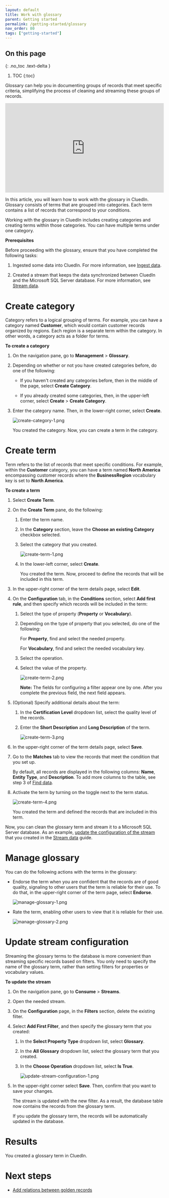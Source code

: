 ```yaml
---
layout: default
title: Work with glossary
parent: Getting started
permalink: /getting-started/glossary
nav_order: 80
tags: ["getting-started"]
---
```

## On this page
{: .no_toc .text-delta }
1. TOC
{:toc}

Glossary can help you in documenting groups of records that meet specific criteria, simplifying the process of cleaning and streaming these groups of records.

<div style="padding:56.25% 0 0 0;position:relative;">
<iframe src="https://player.vimeo.com/video/853694351?badge=0&amp;autopause=0&amp;player_id=0&amp;app_id=58479" frameborder="0" allow="autoplay; fullscreen; picture-in-picture" style="position:absolute;top:0;left:0;width:100%;height:100%;" 
title="Getting started with Glossary in CluedIn"></iframe>
</div>

In this article, you will learn how to work with the glossary in CluedIn. Glossary consists of terms that are grouped into categories. Each term contains a list of records that correspond to your conditions.

Working with the glossary in CluedIn includes creating categories and creating terms within those categories. You can have multiple terms under one category.

**Prerequisites**

Before proceeding with the glossary, ensure that you have completed the following tasks:

1. Ingested some data into CluedIn. For more information, see [Ingest data](/getting-started/data-ingestion).

1. Created a stream that keeps the data synchronized between CluedIn and the Microsoft SQL Server database. For more information, see [Stream data](/getting-started/data-streaming).

# Create category

Category refers to a logical grouping of terms. For example, you can have a category named **Customer**, which would contain customer records organized by regions. Each region is a separate term within the category. In other words, a category acts as a folder for terms.

**To create a category**

1. On the navigation pane, go to **Management** > **Glossary**.

1. Depending on whether or not you have created categories before, do one of the following:

    - If you haven't created any categories before, then in the middle of the page, select **Create Category**.

    - If you already created some categories, then, in the upper-left corner, select **Create** > **Create Category**. 

1. Enter the category name. Then, in the lower-right corner, select **Create**.

    ![create-category-1.png](../../assets/images/getting-started/glossary/create-category-1.png)

    You created the category. Now, you can create a term in the category.

# Create term

Term refers to the list of records that meet specific conditions. For example, within the **Customer** category, you can have a term named **North America** encompassing customer records where the **BusinessRegion** vocabulary key is set to **North America**. 

**To create a term**

1. Select **Create Term**.

1. On the **Create Term** pane, do the following:

    1. Enter the term name.

    1. In the **Category** section, leave the **Choose an existing Category** checkbox selected.

    1. Select the category that you created.

        ![create-term-1.png](../../assets/images/getting-started/glossary/create-term-1.png)

    1. In the lower-left corner, select **Create**.

        You created the term. Now, proceed to define the records that will be included in this term.

1. In the upper-right corner of the term details page, select **Edit**.

1. On the **Configuration** tab, in the **Conditions** section, select **Add first rule**, and then specify which records will be included in the term:

    1. Select the type of property (**Property** or **Vocabulary**).

    1. Depending on the type of property that you selected, do one of the following:

        For **Property**, find and select the needed property.

        For **Vocabulary**, find and select the needed vocabulary key.

    1. Select the operation.

    1. Select the value of the property.

        ![create-term-2.png](../../assets/images/getting-started/glossary/create-term-2.png)

        **Note:** The fields for configuring a filter appear one by one. After you complete the previous field, the next field appears.

1. (Optional) Specify additional details about the term:

    1. In the **Certification Level** dropdown list, select the quality level of the records.

    1. Enter the **Short Description** and **Long Description** of the term.

        ![create-term-3.png](../../assets/images/getting-started/glossary/create-term-3.png)

1. In the upper-right corner of the term details page, select **Save**.

1. Go to the **Matches** tab to view the records that meet the condition that you set up.

    By default, all records are displayed in the following columns: **Name**, **Entity Type**, and **Description**. To add more columns to the table, see step 3 of [Find data](/getting-started/manual-data-cleaning#find-data).

1. Activate the term by turning on the toggle next to the term status.

    ![create-term-4.png](../../assets/images/getting-started/glossary/create-term-4.png)

    You created the term and defined the records that are included in this term.

Now, you can clean the glossary term and stream it to a Microsoft SQL Server database. As an example, [update the configuration of the stream](#update-stream-configuration) that you created in the [Stream data](/getting-started/data-streaming) guide.

# Manage glossary

You can do the following actions with the terms in the glossary:

- Endorse the term when you are confident that the records are of good quality, signaling to other users that the term is reliable for their use. To do that, in the upper-right corner of the term page, select **Endorse**.

    ![manage-glossary-1.png](../../assets/images/getting-started/glossary/manage-glossary-1.png)

- Rate the term, enabling other users to view that it is reliable for their use.

    ![manage-glossary-2.png](../../assets/images/getting-started/glossary/manage-glossary-2.png)

# Update stream configuration

Streaming the glossary terms to the database is more convenient than streaming specific records based on filters. You only need to specify the name of the glossary term, rather than setting filters for properties or vocabulary values.

**To update the stream**

1. On the navigation pane, go to **Consume** > **Streams**.

1. Open the needed stream.

1. On the **Configuration** page, in the **Filters** section, delete the existing filter.

1. Select **Add First Filter**, and then specify the glossary term that you created:

    1. In the **Select Property Type** dropdown list, select **Glossary**.

    1. In the **All Glossary** dropdown list, select the glossary term that you created.

    1. In the **Choose Operation** dropdown list, select **Is True**.

        ![update-stream-configuration-1.png](../../assets/images/getting-started/glossary/update-stream-configuration-1.png)

1. In the upper-right corner select **Save**. Then, confirm that you want to save your changes.

    The stream is updated with the new filter. As a result, the database table now contains the records from the glossary  term.

    If you update the glossary term, the records will be automatically updated in the database.

# Results

You created a glossary term in CluedIn.

# Next steps

- [Add relations between golden records](/getting-started/relations)